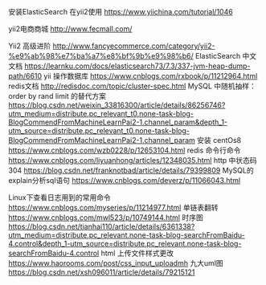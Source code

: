 
安装ElasticSearch 在yii2使用
https://www.yiichina.com/tutorial/1046

yii2电商商城
http://www.fecmall.com/

Yii2 高级进阶
http://www.fancyecommerce.com/category/yii2-%e9%ab%98%e7%ba%a7%e8%bf%9b%e9%98%b6/
ElasticSearch 中文文档
https://learnku.com/docs/elasticsearch73/7.3/337-jvm-heap-dump-path/6610
yii 操作数据库
https://www.cnblogs.com/rxbook/p/11212964.html
redis文档
http://redisdoc.com/topic/cluster-spec.html
MySQL 中随机抽样：order by rand limit 的替代方案
https://blog.csdn.net/weixin_33816300/article/details/86256746?utm_medium=distribute.pc_relevant_t0.none-task-blog-BlogCommendFromMachineLearnPai2-1.channel_param&depth_1-utm_source=distribute.pc_relevant_t0.none-task-blog-BlogCommendFromMachineLearnPai2-1.channel_param
安装 centOs8
https://www.cnblogs.com/wzb0228/p/12653104.html
redis 命令行命令
https://www.cnblogs.com/liyuanhong/articles/12348035.html
http 中状态码304
https://blog.csdn.net/franknotbad/article/details/79399809
MySQL的explain分析sql语句
https://www.cnblogs.com/deverz/p/11066043.html

Linux下查看日志用到的常用命令
https://www.cnblogs.com/myseries/p/11214977.html
单链表翻转
https://www.cnblogs.com/mwl523/p/10749144.html
时序图
https://blog.csdn.net/tianhai110/article/details/6361338?utm_medium=distribute.pc_relevant.none-task-blog-searchFromBaidu-4.control&depth_1-utm_source=distribute.pc_relevant.none-task-blog-searchFromBaidu-4.control
html 上传文件样式更改
https://www.haorooms.com/post/css_input_uploadmh
九大uml图
https://blog.csdn.net/xsh096011/article/details/79215121